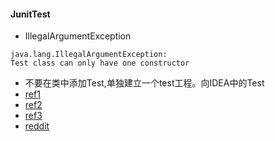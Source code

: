 #### JunitTest 
* IllegalArgumentException
```
java.lang.IllegalArgumentException: 
Test class can only have one constructor
```
* 不要在类中添加Test,单独建立一个test工程。向IDEA中的Test
* [ref1](https://stackoverflow.com/questions/34397700/java-lang-exception-test-class-should-have-exactly-one-public-zero-argument-con)
* [ref2](https://blog.csdn.net/bitcarmanlee/article/details/78293565)
* [ref3](https://www.cnblogs.com/sxdcgaq8080/p/6207944.html)
* [reddit](https://www.reddit.com/r/javahelp/comments/75e4gr/err_test_class_can_have_only_one_constructor/)